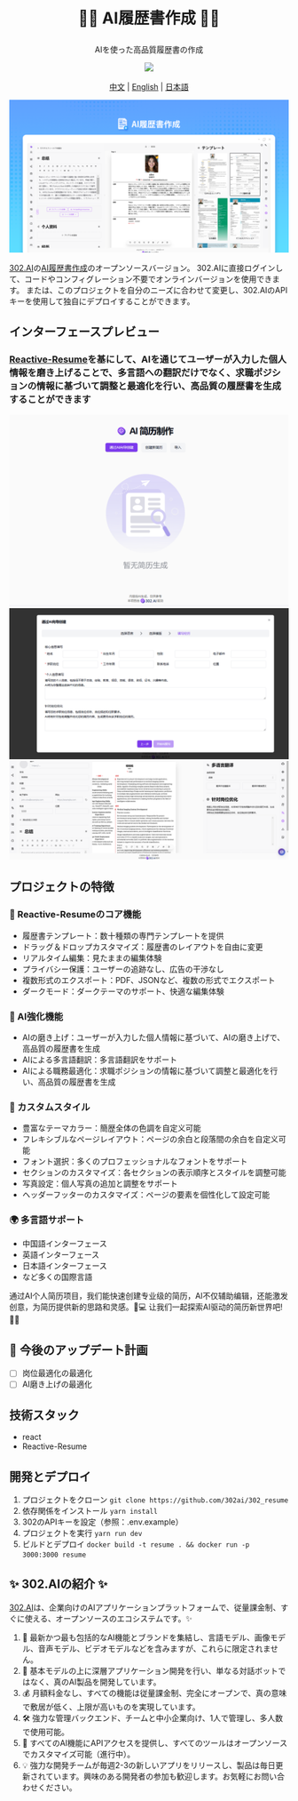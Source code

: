 # <p align="center">📝🤖 AI履歴書作成 🚀✨</p>

<p align="center">AIを使った高品質履歴書の作成</p>

<p align="center"><a href="https://302.ai/tools/resume/" target="blank"><img src="https://file.302ai.cn/gpt/imgs/github/302_badge.png" /></a></p >

<p align="center"><a href="README_zh.md">中文</a> | <a href="README.md">English</a> | <a href="README_ja.md">日本語</a></p>

![インターフェースプレビュー](docs/302_Resume_Creation_jp.png)

[302.AI](https://302.ai/ja)の[AI履歴書作成](https://302.ai/ja/tools/resume/)のオープンソースバージョン。
302.AIに直接ログインして、コードやコンフィグレーション不要でオンラインバージョンを使用できます。
または、このプロジェクトを自分のニーズに合わせて変更し、302.AIのAPIキーを使用して独自にデプロイすることができます。

## インターフェースプレビュー

### <a href="https://github.com/AmruthPillai/Reactive-Resume">Reactive-Resume</a>を基にして、AIを通じてユーザーが入力した個人情報を磨き上げることで、多言語への翻訳だけでなく、求職ポジションの情報に基づいて調整と最適化を行い、高品質の履歴書を生成することができます

![インターフェースプレビュー](docs/pic-1.png)
![インターフェースプレビュー](docs/pic-2.png)
![インターフェースプレビュー](docs/pic-3.png)

## プロジェクトの特徴

### 📝 Reactive-Resumeのコア機能

- 履歴書テンプレート：数十種類の専門テンプレートを提供
- ドラッグ＆ドロップカスタマイズ：履歴書のレイアウトを自由に変更
- リアルタイム編集：見たままの編集体験
- プライバシー保護：ユーザーの追跡なし、広告の干渉なし
- 複数形式のエクスポート：PDF、JSONなど、複数の形式でエクスポート
- ダークモード：ダークテーマのサポート、快適な編集体験

### 🤖 AI強化機能

- AIの磨き上げ：ユーザーが入力した個人情報に基づいて、AIの磨き上げで、高品質の履歴書を生成
- AIによる多言語翻訳：多言語翻訳をサポート
- AIによる職務最適化：求職ポジションの情報に基づいて調整と最適化を行い、高品質の履歴書を生成

### 🎨 カスタムスタイル

- 豊富なテーマカラー：簡歴全体の色調を自定义可能
- フレキシブルなページレイアウト：ページの余白と段落間の余白を自定义可能
- フォント選択：多くのプロフェッショナルなフォントをサポート
- セクションのカスタマイズ：各セクションの表示順序とスタイルを調整可能
- 写真設定：個人写真の追加と調整をサポート
- ヘッダーフッターのカスタマイズ：ページの要素を個性化して設定可能

### 🌍 多言語サポート

- 中国語インターフェース
- 英語インターフェース
- 日本語インターフェース
- など多くの国際言語

通过AI个人简历项目，我们能快速创建专业级的简历，AI不仅辅助编辑，还能激发创意，为简历提供新的思路和灵感。🎉💻 让我们一起探索AI驱动的简历新世界吧! 🌟🚀

## 🚩 今後のアップデート計画

- [ ] 岗位最適化の最適化
- [ ] AI磨き上げの最適化

## 技術スタック

- react
- Reactive-Resume

## 開発とデプロイ

1. プロジェクトをクローン `git clone https://github.com/302ai/302_resume`
2. 依存関係をインストール `yarn install`
3. 302のAPIキーを設定（参照：.env.example）
4. プロジェクトを実行 `yarn run dev`
5. ビルドとデプロイ `docker build -t resume . && docker run -p 3000:3000 resume`

## ✨ 302.AIの紹介 ✨

[302.AI](https://302.ai/ja)は、企業向けのAIアプリケーションプラットフォームで、従量課金制、すぐに使える、オープンソースのエコシステムです。✨

1. 🧠 最新かつ最も包括的なAI機能とブランドを集結し、言語モデル、画像モデル、音声モデル、ビデオモデルなどを含みますが、これらに限定されません。
2. 🚀 基本モデルの上に深層アプリケーション開発を行い、単なる対話ボットではなく、真のAI製品を開発しています。
3. 💰 月額料金なし、すべての機能は従量課金制、完全にオープンで、真の意味で敷居が低く、上限が高いものを実現しています。
4. 🛠 強力な管理バックエンド、チームと中小企業向け、1人で管理し、多人数で使用可能。
5. 🔗 すべてのAI機能にAPIアクセスを提供し、すべてのツールはオープンソースでカスタマイズ可能（進行中）。
6. 💡 強力な開発チームが毎週2-3の新しいアプリをリリースし、製品は毎日更新されています。興味のある開発者の参加も歓迎します。お気軽にお問い合わせください。
